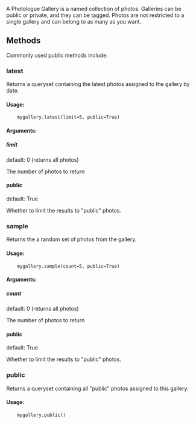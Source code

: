 A Photologue Gallery is a named collection of photos. Galleries can be public or private, and they can be tagged. Photos are not restricted to a single gallery and can belong to as many as you want.

## Methods ##
Commonly used public methods include:

### latest ###
Returns a queryset containing the latest photos assigned to the gallery by date.

#### Usage: ####
```
    mygallery.latest(limit=5, public=True)
```

#### Arguments: ####
##### limit #####
default: 0 (returns all photos)

The number of photos to return

#### public ####
default: True

Whether to limit the results to "public" photos.

### sample ###
Returns the a random set of photos from the gallery.

#### Usage: ####
```
    mygallery.sample(count=5, public=True)
```

#### Arguments: ####
##### count #####
default: 0 (returns all photos)

The number of photos to return

#### public ####
default: True

Whether to limit the results to "public" photos.

### public ###
Returns a queryset containing all "public" photos assigned to this gallery.

#### Usage: ####
```
    mygallery.public()
```